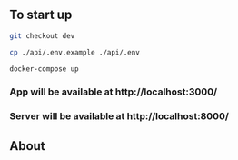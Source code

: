 ## To start up

```bash
git checkout dev
```

```bash
cp ./api/.env.example ./api/.env
```

```bash
docker-compose up
```

### App will be available at http://localhost:3000/

### Server will be available at http://localhost:8000/

## About
